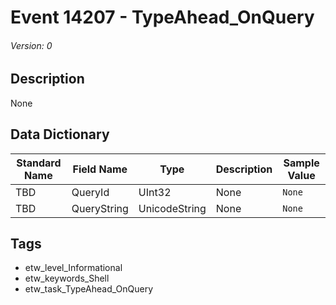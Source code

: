 # Event 14207 - TypeAhead_OnQuery
###### Version: 0

## Description
None

## Data Dictionary
|Standard Name|Field Name|Type|Description|Sample Value|
|---|---|---|---|---|
|TBD|QueryId|UInt32|None|`None`|
|TBD|QueryString|UnicodeString|None|`None`|

## Tags
* etw_level_Informational
* etw_keywords_Shell
* etw_task_TypeAhead_OnQuery